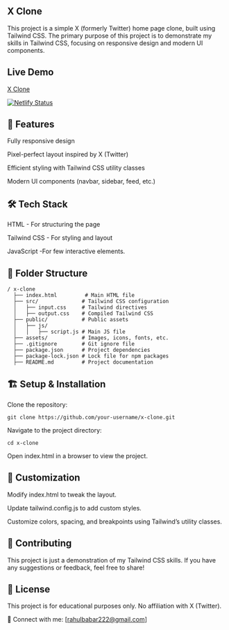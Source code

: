 ## X Clone

This project is a simple X (formerly Twitter) home page clone, built using Tailwind CSS. The primary purpose of this project is to demonstrate my skills in Tailwind CSS, focusing on responsive design 
and modern UI components.

## Live Demo
[X Clone](https://x-rmb.netlify.app "Visit website")

[![Netlify Status](https://api.netlify.com/api/v1/badges/2439608c-31ef-450c-88ed-67c6923be7f6/deploy-status)](https://app.netlify.com/sites/x-rmb/deploys)

## 🚀 Features

Fully responsive design

Pixel-perfect layout inspired by X (Twitter)

Efficient styling with Tailwind CSS utility classes

Modern UI components (navbar, sidebar, feed, etc.)


## 🛠 Tech Stack

HTML - For structuring the page

Tailwind CSS - For styling and layout

JavaScript -For few interactive elements.


## 📂 Folder Structure
````
/ x-clone
  ├── index.html         # Main HTML file
  ├── src/              # Tailwind CSS configuration
  │   ├── input.css     # Tailwind directives
  │   ├── output.css    # Compiled Tailwind CSS
  ├── public/           # Public assets
  │   ├── js/           
  │   │   ├── script.js # Main JS file
  ├── assets/           # Images, icons, fonts, etc.
  ├── .gitignore        # Git ignore file
  ├── package.json      # Project dependencies
  ├── package-lock.json # Lock file for npm packages
  ├── README.md         # Project documentation

````

## 🏗️ Setup & Installation

Clone the repository:
```
git clone https://github.com/your-username/x-clone.git
```

Navigate to the project directory:
````
cd x-clone
````

Open index.html in a browser to view the project.

## 🎨 Customization

Modify index.html to tweak the layout.

Update tailwind.config.js to add custom styles.

Customize colors, spacing, and breakpoints using Tailwind’s utility classes.

## 🤝 Contributing

This project is just a demonstration of my Tailwind CSS skills. If you have any suggestions or feedback, feel free to share!

## 📜 License

This project is for educational purposes only. No affiliation with X (Twitter).

🔗 Connect with me: [rahulbabar222@gmail.com]


